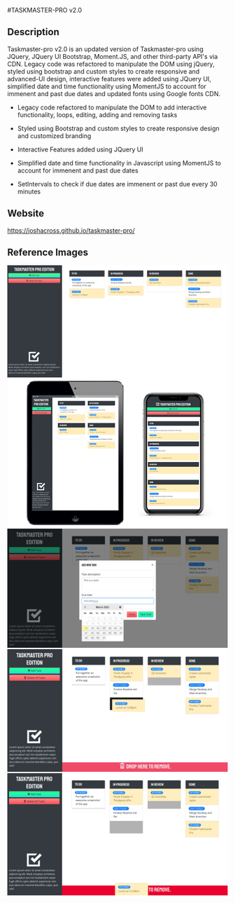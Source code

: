 #TASKMASTER-PRO v2.0

## Description
Taskmaster-pro v2.0 is an updated version of Taskmaster-pro using JQuery, JQuery UI Bootstrap, Moment.JS, and other third-party API's via CDN. Legacy code was refactored to manipulate the DOM using jQuery, styled using bootstrap and custom styles to create responsive and advanced-UI design, interactive features were added using JQuery UI, simplified date and time functionality using MomentJS to account for immenent and past due dates and updated fonts using Google fonts CDN.

* Legacy code refactored to manipulate the DOM to add interactive functionality, loops, editing, adding and removing tasks

* Styled using Bootstrap and custom styles to create responsive design and customized branding

* Interactive Features added using JQuery UI

* Simplified date and time functionality in Javascript using MomentJS to account for immenent and past due dates

* SetIntervals to check if due dates are immenent or past due every 30 minutes

## Website
https://joshacross.github.io/taskmaster-pro/

## Reference Images
<img src="./assets/images/tmp-desktop.png">

<img src="./assets/images/tmp-responsive.png">

<img src="./assets/images/tmp-taskadd.png">

<img src="./assets/images/tmp-taskmove-1.png">

<img src="./assets/images/tmp-remove.png">